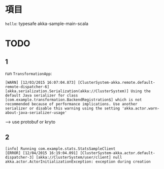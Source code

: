 # 項目

`hello`: typesafe akka-sample-main-scala



# TODO  

## 1

run `TransformationApp`: 

```
[WARN] [12/03/2015 16:07:04.873] [ClusterSystem-akka.remote.default-remote-dispatcher-6] [akka.serialization.Serialization(akka://ClusterSystem)] Using the default Java serializer for class [com.example.transformation.BackendRegistration$] which is not recommended because of performance implications. Use another serializer or disable this warning using the setting 'akka.actor.warn-about-java-serializer-usage'
```

--> use protobuf or kryto 

## 2  

```
[info] Running com.example.stats.StatsSampleClient
[ERROR] [12/04/2015 16:19:04.091] [ClusterSystem-akka.actor.default-dispatcher-3] [akka://ClusterSystem/user/client] null
akka.actor.ActorInitializationException: exception during creation
```
